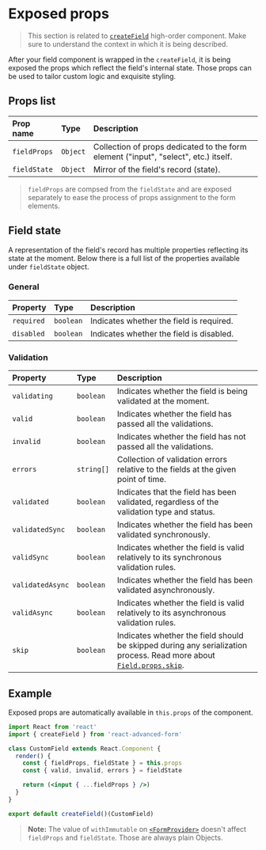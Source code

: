 # Exposed props

> This section is related to [`createField`](https://github.com/kettanaito/react-advanced-form/tree/75c444924d87ca8ff76bc096231173e42e717adc/docs/hoc/createField/basics.md) high-order component. Make sure to understand the context in which it is being described.

After your field component is wrapped in the `createField`, it is being exposed the props which reflect the field's internal state. Those props can be used to tailor custom logic and exquisite styling.

## Props list

| Prop name | Type | Description |
| :--- | :--- | :--- |
| `fieldProps` | `Object` | Collection of props dedicated to the form element \("input", "select", etc.\) itself. |
| `fieldState` | `Object` | Mirror of the field's record \(state\). |

> `fieldProps` are compsed from the `fieldState` and are exposed separately to ease the process of props assignment to the form elements.

## Field state

A representation of the field's record has multiple properties reflecting its state at the moment. Below there is a full list of the properties available under `fieldState` object.

### General

| Property | Type | Description |
| :--- | :--- | :--- |
| `required` | `boolean` | Indicates whether the field is required. |
| `disabled` | `boolean` | Indicates whether the field is disabled. |

### Validation

| Property | Type | Description |
| :--- | :--- | :--- |
| `validating` | `boolean` | Indicates whether the field is being validated at the moment. |
| `valid` | `boolean` | Indicates whether the field has passed all the validations. |
| `invalid` | `boolean` | Indicates whether the field has not passed all the validations. |
| `errors` | `string[]` | Collection of validation errors relative to the fields at the given point of time. |
| `validated` | `boolean` | Indicates that the field has been validated, regardless of the validation type and status. |
| `validatedSync` | `boolean` | Indicates whether the field has been validated synchronously. |
| `validSync` | `boolean` | Indicates whether the field is valid relatively to its synchronous validation rules. |
| `validatedAsync` | `boolean` | Indicates whether the field has been validated asynchronously. |
| `validAsync` | `boolean` | Indicates whether the field is valid relatively to its asynchronous validation rules. |
| `skip` | `boolean` | Indicates whether the field should be skipped during any serialization process. Read more about [`Field.props.skip`](../../components/field/props/skip.md). |

## Example

Exposed props are automatically available in `this.props` of the component.

```jsx
import React from 'react'
import { createField } from 'react-advanced-form'

class CustomField extends React.Component {
  render() {
    const { fieldProps, fieldState } = this.props
    const { valid, invalid, errors } = fieldState

    return (<input { ...fieldProps } />)
  }
}

export default createField()(CustomField)
```

> **Note:** The value of `withImmutable` on [`<FormProvider>`](../../components/formprovider.md) doesn't affect `fieldProps` and `fieldState`. Those are always plain Objects.

